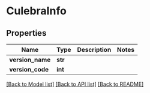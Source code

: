 # CulebraInfo

## Properties
Name | Type | Description | Notes
------------ | ------------- | ------------- | -------------
**version_name** | **str** |  | 
**version_code** | **int** |  | 

[[Back to Model list]](../README.md#documentation-for-models) [[Back to API list]](../README.md#documentation-for-api-endpoints) [[Back to README]](../README.md)

